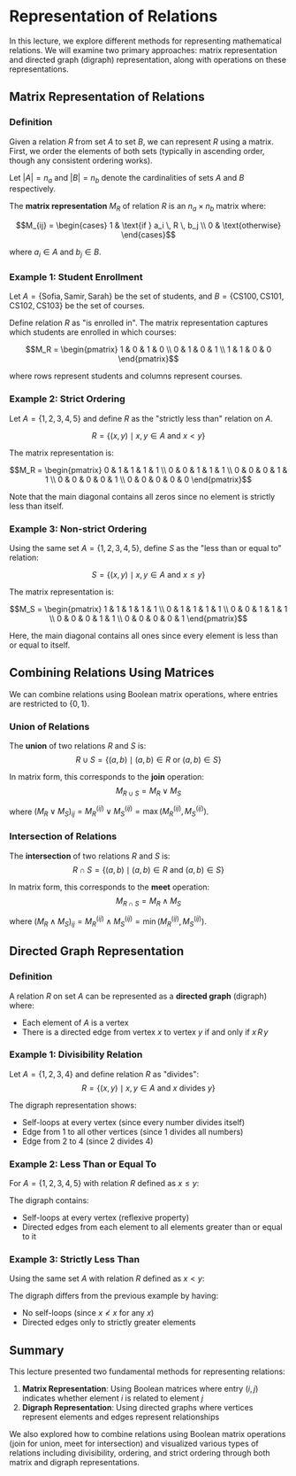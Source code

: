 # Representation of Relations

In this lecture, we explore different methods for representing mathematical relations. We will examine two primary approaches: matrix representation and directed graph (digraph) representation, along with operations on these representations.

## Matrix Representation of Relations

### Definition

Given a relation $R$ from set $A$ to set $B$, we can represent $R$ using a matrix. First, we order the elements of both sets (typically in ascending order, though any consistent ordering works).

Let $|A| = n_a$ and $|B| = n_b$ denote the cardinalities of sets $A$ and $B$ respectively.

The **matrix representation** $M_R$ of relation $R$ is an $n_a \times n_b$ matrix where:

$$M_{ij} = \begin{cases} 
1 & \text{if } a_i \, R \, b_j \\
0 & \text{otherwise}
\end{cases}$$

where $a_i \in A$ and $b_j \in B$.

### Example 1: Student Enrollment

Let $A = \{\text{Sofia}, \text{Samir}, \text{Sarah}\}$ be the set of students, and $B = \{\text{CS100}, \text{CS101}, \text{CS102}, \text{CS103}\}$ be the set of courses.

Define relation $R$ as "is enrolled in". The matrix representation captures which students are enrolled in which courses:

$$M_R = \begin{pmatrix}
1 & 0 & 1 & 0 \\
0 & 1 & 0 & 1 \\
1 & 1 & 0 & 0
\end{pmatrix}$$

where rows represent students and columns represent courses.

### Example 2: Strict Ordering

Let $A = \{1, 2, 3, 4, 5\}$ and define $R$ as the "strictly less than" relation on $A$.

$$R = \{(x,y) \mid x, y \in A \text{ and } x < y\}$$

The matrix representation is:

$$M_R = \begin{pmatrix}
0 & 1 & 1 & 1 & 1 \\
0 & 0 & 1 & 1 & 1 \\
0 & 0 & 0 & 1 & 1 \\
0 & 0 & 0 & 0 & 1 \\
0 & 0 & 0 & 0 & 0
\end{pmatrix}$$

Note that the main diagonal contains all zeros since no element is strictly less than itself.

### Example 3: Non-strict Ordering

Using the same set $A = \{1, 2, 3, 4, 5\}$, define $S$ as the "less than or equal to" relation:

$$S = \{(x,y) \mid x, y \in A \text{ and } x \leq y\}$$

The matrix representation is:

$$M_S = \begin{pmatrix}
1 & 1 & 1 & 1 & 1 \\
0 & 1 & 1 & 1 & 1 \\
0 & 0 & 1 & 1 & 1 \\
0 & 0 & 0 & 1 & 1 \\
0 & 0 & 0 & 0 & 1
\end{pmatrix}$$

Here, the main diagonal contains all ones since every element is less than or equal to itself.

## Combining Relations Using Matrices

We can combine relations using Boolean matrix operations, where entries are restricted to $\{0, 1\}$.

### Union of Relations

The **union** of two relations $R$ and $S$ is:
$$R \cup S = \{(a,b) \mid (a,b) \in R \text{ or } (a,b) \in S\}$$

In matrix form, this corresponds to the **join** operation:
$$M_{R \cup S} = M_R \vee M_S$$

where $(M_R \vee M_S)_{ij} = M_R^{(ij)} \vee M_S^{(ij)} = \max(M_R^{(ij)}, M_S^{(ij)})$.

### Intersection of Relations

The **intersection** of two relations $R$ and $S$ is:
$$R \cap S = \{(a,b) \mid (a,b) \in R \text{ and } (a,b) \in S\}$$

In matrix form, this corresponds to the **meet** operation:
$$M_{R \cap S} = M_R \wedge M_S$$

where $(M_R \wedge M_S)_{ij} = M_R^{(ij)} \wedge M_S^{(ij)} = \min(M_R^{(ij)}, M_S^{(ij)})$.

## Directed Graph Representation

### Definition

A relation $R$ on set $A$ can be represented as a **directed graph** (digraph) where:
- Each element of $A$ is a vertex
- There is a directed edge from vertex $x$ to vertex $y$ if and only if $x \, R \, y$

### Example 1: Divisibility Relation

Let $A = \{1, 2, 3, 4\}$ and define relation $R$ as "divides":
$$R = \{(x,y) \mid x, y \in A \text{ and } x \text{ divides } y\}$$

The digraph representation shows:
- Self-loops at every vertex (since every number divides itself)
- Edge from 1 to all other vertices (since 1 divides all numbers)
- Edge from 2 to 4 (since 2 divides 4)

### Example 2: Less Than or Equal To

For $A = \{1, 2, 3, 4, 5\}$ with relation $R$ defined as $x \leq y$:

The digraph contains:
- Self-loops at every vertex (reflexive property)
- Directed edges from each element to all elements greater than or equal to it

### Example 3: Strictly Less Than

Using the same set $A$ with relation $R$ defined as $x < y$:

The digraph differs from the previous example by having:
- No self-loops (since $x \not< x$ for any $x$)
- Directed edges only to strictly greater elements

## Summary

This lecture presented two fundamental methods for representing relations:

1. **Matrix Representation**: Using Boolean matrices where entry $(i,j)$ indicates whether element $i$ is related to element $j$
2. **Digraph Representation**: Using directed graphs where vertices represent elements and edges represent relationships

We also explored how to combine relations using Boolean matrix operations (join for union, meet for intersection) and visualized various types of relations including divisibility, ordering, and strict ordering through both matrix and digraph representations.